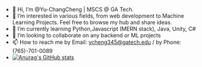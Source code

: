 - 👋 Hi, I’m @Yu-ChangCheng | MSCS @ GA Tech.
- 👀 I’m interested in various fields, from web development to Machine Learning Projects. Feel free to browse my hub and share ideas.
- 🌱 I’m currently learning Python,Javascript (MERN stack),  Java, Unity, C#
- 💞️ I’m looking to collaborate on any backend or ML projects 
- 📫 How to reach me by Email: ycheng345@gatech.edu / by Phone: (765)-701-0089
- [![Anurag's GitHub stats](https://github-readme-stats.vercel.app/api?username=Yu-ChangCheng)](https://github.com/anuraghazra/github-readme-stats)
<!---
Yu-ChangCheng/Yu-ChangCheng is a ✨ special ✨ repository because its `README.md` (this file) appears on your GitHub profile.
You can click the Preview link to take a look at your changes.
--->
